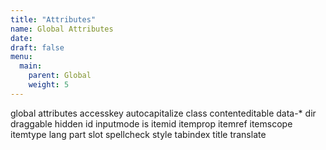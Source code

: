 ```yaml
---
title: "Attributes"
name: Global Attributes
date: 
draft: false
menu:
  main:
    parent: Global
    weight: 5
---
```


global attributes
    accesskey
    autocapitalize
    class
    contenteditable
    data-*
    dir
    draggable
    hidden
    id
    inputmode
    is
    itemid
    itemprop
    itemref
    itemscope
    itemtype
    lang
    part
    slot
    spellcheck
    style
    tabindex
    title
    translate